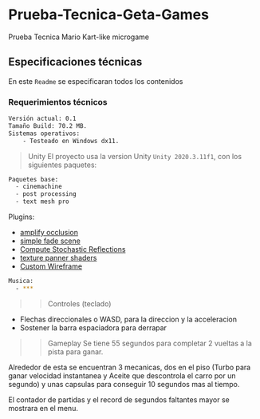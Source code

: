 # Prueba-Tecnica-Geta-Games
Prueba Tecnica Mario Kart-like microgame

## Especificaciones técnicas
En este `Readme` se especificaran todos los contenidos

### Requerimientos técnicos
```bash
Versión actual: 0.1
Tamaño Build: 70.2 MB.
Sistemas operativos:
    - Testeado en Windows dx11.
```

> Unity
El proyecto usa la version Unity ```Unity 2020.3.11f1```, con los siguientes paquetes:
```bash
Paquetes base:
  - cinemachine
  - post processing
  - text mesh pro
```
>
Plugins:
  - [amplify occlusion](https://github.com/AmplifyCreations/AmplifyOcclusion)
  - [simple fade scene](https://assetstore.unity.com/packages/tools/particles-effects/simple-fade-scene-transition-system-81753)
  - [Compute Stochastic Reflections](https://github.com/simeonradivoev/ComputeStochasticReflections)
  - [texture panner shaders](https://github.com/AdultLink/TexturePanner)
  - [Custom Wireframe](https://github.com/UnityCommunity/UnityLibrary/blob/master/Assets/Shaders/2D/Effects/WireFrame.shader)

```bash
Musica:
  - ***
```

>> Controles (teclado)
  - Flechas direccionales o WASD, para la direccion y la acceleracion
  - Sostener la barra espaciadora para derrapar

>> Gameplay
Se tiene 55 segundos para completar 2 vueltas a la pista para ganar.

Alrededor de esta se encuentran 3 mecanicas, dos en el piso (Turbo para ganar velocidad instantanea y Aceite que descontrola el carro por un segundo) y unas capsulas para conseguir 10 segundos mas al tiempo.

El contador de partidas y el record de segundos faltantes mayor se mostrara en el menu.
